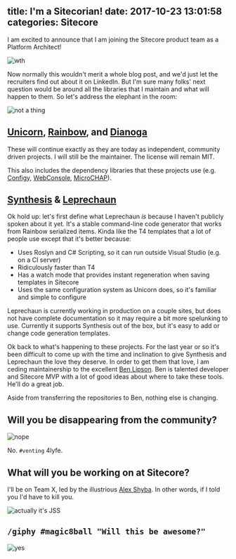 title: I'm a Sitecorian!
date: 2017-10-23 13:01:58
categories: Sitecore
---

I am excited to announce that I am joining the Sitecore product team as a Platform Architect! 

![wth](https://media.giphy.com/media/1jnyRP4DorCh2/giphy.gif)

Now normally this wouldn't merit a whole blog post, and we'd just let the recruiters find out about it on LinkedIn. But I'm sure many folks' next question would be around all the libraries that I maintain and what will happen to them. So let's address the elephant in the room:

![not a thing](https://media.giphy.com/media/y63H09ZvHJdf2/giphy.gif)

## [Unicorn](https://github.com/kamsar/Unicorn), [Rainbow](https://github.com/kamsar/Rainbow), and [Dianoga](https://github.com/kamsar/Dianoga)

These will continue exactly as they are today as independent, community driven projects. I will still be the maintainer. The license will remain MIT.

This also includes the dependency libraries that these projects use (e.g. [Configy](https://github.com/kamsar/Configy), [WebConsole](https://github.com/kamsar/Kamsar.WebConsole), [MicroCHAP](https://github.com/kamsar/MicroCHAP)).

## [Synthesis](https://github.com/kamsar/Synthesis) & [Leprechaun](https://github.com/kamsar/Leprechaun)

Ok hold up: let's first define what Leprechaun _is_ because I haven't publicly spoken about it yet. It's a stable command-line code generator that works from Rainbow serialized items. Kinda like the T4 templates that a lot of people use except that it's better because:

* Uses Roslyn and C# Scripting, so it can run outside Visual Studio (e.g. on a CI server)
* Ridiculously faster than T4
* Has a watch mode that provides instant regeneration when saving templates in Sitecore
* Uses the same configuration system as Unicorn does, so it's familiar and simple to configure

Leprechaun is currently working in production on a couple sites, but does not have complete documentation so it may require a bit more spelunking to use. Currently it supports Synthesis out of the box, but it's easy to add or change code generation templates.

Ok back to what's happening to these projects. For the last year or so it's been difficult to come up with the time and inclination to give Synthesis and Leprechaun the love they deserve. In order to get them that love, I am ceding maintainership to the excellent [Ben Lipson](https://twitter.com/bllipson). Ben is talented developer and Sitecore MVP with a lot of good ideas about where to take these tools. He'll do a great job.

Aside from transferring the repositories to Ben, nothing else is changing.

## Will you be disappearing from the community?

![nope](https://media.giphy.com/media/O9BPkYr89lK2A/giphy.gif)

No. `#venting` 4lyfe.

## What will you be working on at Sitecore?

I'll be on Team X, led by the illustrious [Alex Shyba](https://twitter.com/alexshyba). In other words, if I told you I'd have to kill you.

![actually it's JSS](https://media.giphy.com/media/u4DnvVypp0q8U/giphy.gif)

## `/giphy #magic8ball "Will this be awesome?"`

![yes](https://media.giphy.com/media/3o7abB06u9bNzA8lu8/giphy.gif)